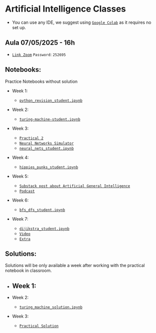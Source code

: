 # Artificial Intelligence Classes

- You can use any IDE, we suggest using [`Google Colab`](https://colab.research.google.com/) as it requires no set up.

## Aula 07/05/2025 - 16h
- [`Link Zoom`](https://videoconf-colibri.zoom.us/j/97967103651?pwd=eUO19bh7mYxHZStghCo8pbGOIYX0Lj.1)
    `Password`: `252695`

## Notebooks:
Practice Notebooks without solution
  - Week 1:
    - [`python_revision_student.ipynb`](https://github.com/tgvp/ai/blob/main/Week%201/python_revision_student.ipynb)
  
  - Week 2:
    - [`turing-machine-student.ipynb`](https://github.com/tgvp/ai/blob/main/Week%202/week-2-turing-machine-student.ipynb)

  - Week 3:

    - [`Practical 2`](https://github.com/tgvp/ai/blob/main/Week%203/Practical_2_NeuralNets.pdf)
    - [`Neural Networks Simulator`](https://www.jmeiners.com/neural-nets-sim/) 
    - [`neural_nets_student.ipynb`](https://github.com/tgvp/ai/blob/main/Week%203/week_3_neural_nets_student.ipynb)

  - Week 4:
    - [`hippies_punks_student.ipynb`](https://github.com/tgvp/ai/blob/main/Week%204/hippies_punks_student.ipynb)

  - Week 5:
    - [`Substack post about Artificial General Intelligence`](https://themeaningmachine.substack.com/p/llms-and-artificial-general-intelligence)
    - [`Podcast`](https://www.santafe.edu/culture/podcasts)
  
  - Week 6:
    - [`bfs_dfs_student.ipynb`](https://github.com/tgvp/ai/blob/main/Week%206/bfs_dfs_student.ipynb)
   
  - Week 7:
    - [`dijikstra_student.ipynb`](https://github.com/tgvp/ai/blob/main/Week%207/djikstra-student.ipynb)
    - [`Video`](https://www.youtube.com/watch?v=EFg3u_E6eHU)
    - [`Extra`](https://github.com/tgvp/ai/blob/main/Week%207/dijikstra_extra_student.ipynb)

## Solutions:
Solutions will be only available a week after working with the practical notebook in classroom.

  - Week 1:
    - 
  - Week 2:
    - [`turing_machine_solution.ipynb`](https://github.com/tgvp/ai/blob/main/Week%202/week_2_turing_machine_solution.ipynb)
  
  - Week 3:
    - [`Practical Solution`](https://github.com/tgvp/ai/blob/main/Week%203/Practical_2_solution.pdf)
